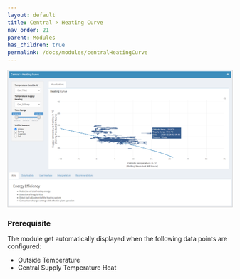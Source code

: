 ```yaml
---
layout: default
title: Central > Heating Curve
nav_order: 21
parent: Modules
has_children: true
permalink: /docs/modules/centralHeatingCurve
---
```


<img src="https://raw.githubusercontent.com/hslu-ige-laes/lcm/master/docs/assets/images/centralHeatingCurve_00.PNG" style="border:1px solid lightgrey"/>

### Prerequisite
The module get automatically displayed when the following data points are configured:
- Outside Temperature
- Central Supply Temperature Heat